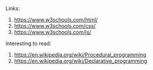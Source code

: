 Links:
1. https://www.w3schools.com/html/
2. https://www.w3schools.com/css/
3. https://www.w3schools.com/js/


Interesting to read:
1. https://en.wikipedia.org/wiki/Procedural_programming
2. https://en.wikipedia.org/wiki/Declarative_programming